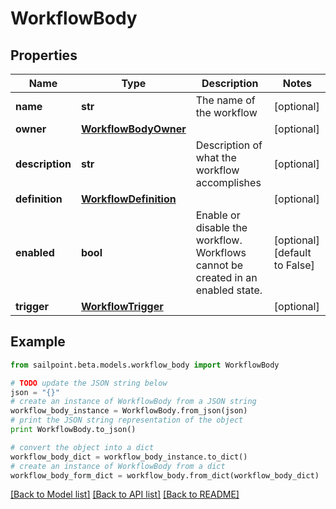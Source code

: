 # WorkflowBody


## Properties

Name | Type | Description | Notes
------------ | ------------- | ------------- | -------------
**name** | **str** | The name of the workflow | [optional] 
**owner** | [**WorkflowBodyOwner**](WorkflowBodyOwner.md) |  | [optional] 
**description** | **str** | Description of what the workflow accomplishes | [optional] 
**definition** | [**WorkflowDefinition**](WorkflowDefinition.md) |  | [optional] 
**enabled** | **bool** | Enable or disable the workflow.  Workflows cannot be created in an enabled state. | [optional] [default to False]
**trigger** | [**WorkflowTrigger**](WorkflowTrigger.md) |  | [optional] 

## Example

```python
from sailpoint.beta.models.workflow_body import WorkflowBody

# TODO update the JSON string below
json = "{}"
# create an instance of WorkflowBody from a JSON string
workflow_body_instance = WorkflowBody.from_json(json)
# print the JSON string representation of the object
print WorkflowBody.to_json()

# convert the object into a dict
workflow_body_dict = workflow_body_instance.to_dict()
# create an instance of WorkflowBody from a dict
workflow_body_form_dict = workflow_body.from_dict(workflow_body_dict)
```
[[Back to Model list]](../README.md#documentation-for-models) [[Back to API list]](../README.md#documentation-for-api-endpoints) [[Back to README]](../README.md)


